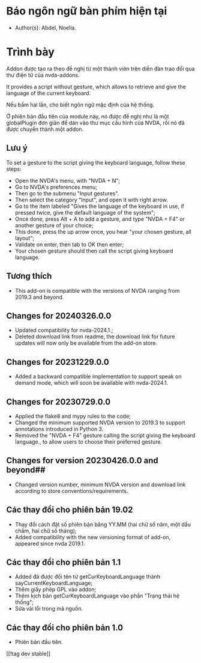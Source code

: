 # Báo ngôn ngữ bàn phím hiện tại #

* Author(s): Abdel, Noelia.

# Trình bày #

Addon được tạo ra theo đề nghị từ một thành viên trên diễn đàn trao đổi qua
thư điện tử của  nvda-addons.

It provides a script without gesture, which allows to retrieve and give the
language of the current keyboard.

Nếu bấm hai lần, cho biết ngôn ngữ mặc định của hệ thống.

Ở phiên bản đầu tiên của module này, nó được đề nghị như là một globalPlugin
đơn giản để dán vào thư mục cấu hình của NVDA, rồi nó đã được chuyển thành
một addon.

## Lưu ý ##

To set a gesture to the script giving the keyboard language, follow these
steps:

* Open the NVDA's menu, with "NVDA + N";
* Go to NVDA's preferences menu;
* Then go to the submenu "Input gestures".
* Then select the category "Input", and open it with right arrow.
* Go to the item labeled "Gives the language of the keyboard in use, if
  pressed twice, give the default language of the system";
* Once done, press Alt + A to add a gesture, and type "NVDA + F4" or another
  gesture of your choice;
* This done, press the up arrow once, you hear "your chosen gesture, all
  layout";
* Validate on enter, then tab to OK then enter;
* Your chosen gesture should then call the script giving keyboard language.

## Tương thích ##

* This add-on is compatible with the versions of NVDA ranging from 2019.3
  and beyond.

## Changes for 20240326.0.0

* Updated compatibility for nvda-2024.1.;
* Deleted download link from readme, the download link for future updates
  will now only be available from the add-on store.

## Changes for 20231229.0.0 ##

* Added a backward compatible implementation to support speak on demand
  mode, which will soon be available with nvda-2024.1.

## Changes for 20230729.0.0 ##

* Applied the flake8 and mypy rules to the code;
* Changed the minimum supported NVDA version to 2019.3 to support
  annotations introduced in Python 3.
* Removed the "NVDA + F4" gesture calling the script giving the keyboard
  language., to allow users to choose their preferred gesture.

## Changes for version 20230426.0.0 and beyond##

* Changed version number, minimum NVDA version and download link according
  to store conventions/requirements.

## Các thay đổi cho phiên bản 19.02 ##

* Thay đổi cách đặt số phiên bản bằng YY.MM (hai chữ số năm, một dấu chấm,
  hai chữ số tháng);
* Added compatibility with the new versioning format of add-on, appeared
  since nvda 2019.1.

## Các thay đổi cho phiên bản 1.1 ##

* Added đã được đổi tên từ getCurKeyboardLanguage thành
  sayCurrentKeyboardLanguage;
* Thêm giấy phép GPL vào addon;
* Thêm kịch bản getCurKeyboardLanguage vào phần "Trạng thái hệ thống";
* Sửa vài lỗi trong mã nguồn.

## Các thay đổi cho phiên bản 1.0 ##

* Phiên bản đầu tiên.

[[!tag dev stable]]
